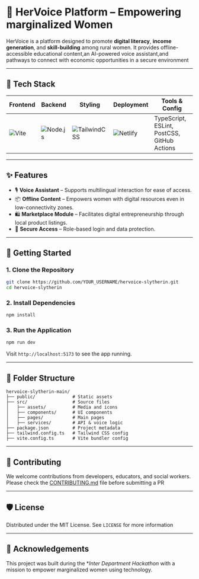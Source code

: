 # 💬 HerVoice Platform – Empowering marginalized Women

HerVoice is a platform designed to promote **digital literacy**, **income generation**, and **skill-building** among rural women. It provides offline-accessible educational content,an AI-powered voice assistant,and pathways to connect with economic opportunities in a secure environment

---

## 🧰 Tech Stack

| Frontend        | Backend       | Styling         | Deployment   | Tools & Config   |
|----------------|---------------|-----------------|--------------|------------------|
| ![Vite](https://img.shields.io/badge/Vite-563D7C?style=flat-square&logo=vite&logoColor=white) | ![Node.js](https://img.shields.io/badge/Node.js-339933?style=flat-square&logo=node.js&logoColor=white) | ![TailwindCSS](https://img.shields.io/badge/TailwindCSS-06B6D4?style=flat-square&logo=tailwind-css&logoColor=white) | ![Netlify](https://img.shields.io/badge/Netlify-00C7B7?style=flat-square&logo=netlify&logoColor=white) | TypeScript, ESLint, PostCSS, GitHub Actions |

---

## ✨ Features

- 🎙️ **Voice Assistant** – Supports multilingual interaction for ease of access.
- 📦 **Offline Content** – Empowers women with digital resources even in low-connectivity zones.
- 🛍️ **Marketplace Module** – Facilitates digital entrepreneurship through local product listings.
- 🔐 **Secure Access** – Role-based login and data protection.

---

## 🚀 Getting Started

### 1. Clone the Repository

```bash
git clone https://github.com/YOUR_USERNAME/hervoice-slytherin.git
cd hervoice-slytherin
```

### 2. Install Dependencies

```bash
npm install
```

### 3. Run the Application

```bash
npm run dev
```

Visit `http://localhost:5173` to see the app running.

---

## 📁 Folder Structure

```
hervoice-slytherin-main/
├── public/              # Static assets
├── src/                 # Source files
│   ├── assets/          # Media and icons
│   ├── components/      # UI components
│   ├── pages/           # Main pages
│   ├── services/        # API & voice logic
├── package.json         # Project metadata
├── tailwind.config.ts   # Tailwind CSS config
├── vite.config.ts       # Vite bundler config
```

---

## 🤝 Contributing

We welcome contributions from developers, educators, and social workers. Please check the [CONTRIBUTING.md](CONTRIBUTING.md) file before submitting a PR

---

## 🛡️ License

Distributed under the MIT License. See `LICENSE` for more information

---

## 🙏 Acknowledgements

This project was built during the **Inter Department Hackathon* with a mission to empower marginalized women using technology. 

